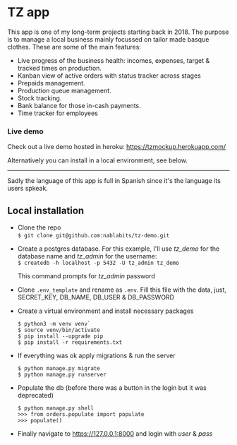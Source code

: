 # TZ app

This app is one of my long-term projects starting back in 2018. The purpose is to manage a local business mainly focussed on tailor made basque clothes. 
These are some of the main features:
* Live progress of the business health: incomes, expenses, target & tracked times on production.
* Kanban view of active orders with status tracker across stages
* Prepaids management.
* Production queue management.
* Stock tracking. 
* Bank balance for those in-cash payments.
* Time tracker for employees

### Live demo
Check out a live demo hosted in heroku: https://tzmockup.herokuapp.com/  

Alternatively you can install in a local environment, see below.

---

Sadly the language of this app is full in Spanish since it's the language its users spkeak.   


## Local installation


+ Clone the repo  
`$ git clone git@github.com:nablabits/tz-demo.git`

* Create a postgres database. For this example, I'll use *tz_demo*
for the database name and *tz_admin* for the username:  
`$ createdb -h localhost -p 5432 -U tz_admin tz_demo`

  This command prompts for *tz_admin* password
* Clone `.env_template` and rename as `.env`. Fill this file with the data,
  just, SECRET_KEY, DB_NAME, DB_USER & DB_PASSWORD  

* Create a virtual environment and install necessary packages  
  ```
  $ python3 -m venv venv`  
  $ source venv/bin/activate
  $ pip install --upgrade pip
  $ pip install -r requirements.txt
  ```

* If everything was ok apply migrations & run the server
  ```
  $ python manage.py migrate
  $ python manage.py runserver
  ```
* Populate the db (before there was a button in the login but it was deprecated)
  ```
  $ python manage.py shell
  >>> from orders.populate import populate
  >>> populate()
  ```

* Finally navigate to https://127.0.0.1:8000 and login with *user* & *pass*
